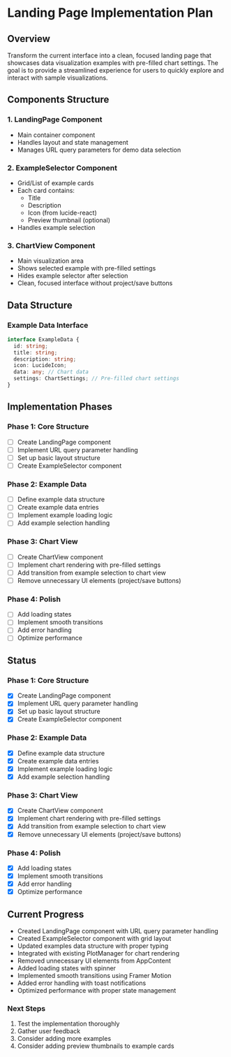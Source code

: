 # Landing Page Implementation Plan

## Overview

Transform the current interface into a clean, focused landing page that showcases data visualization examples with pre-filled chart settings. The goal is to provide a streamlined experience for users to quickly explore and interact with sample visualizations.

## Components Structure

### 1. LandingPage Component

- Main container component
- Handles layout and state management
- Manages URL query parameters for demo data selection

### 2. ExampleSelector Component

- Grid/List of example cards
- Each card contains:
  - Title
  - Description
  - Icon (from lucide-react)
  - Preview thumbnail (optional)
- Handles example selection

### 3. ChartView Component

- Main visualization area
- Shows selected example with pre-filled settings
- Hides example selector after selection
- Clean, focused interface without project/save buttons

## Data Structure

### Example Data Interface

```typescript
interface ExampleData {
  id: string;
  title: string;
  description: string;
  icon: LucideIcon;
  data: any; // Chart data
  settings: ChartSettings; // Pre-filled chart settings
}
```

## Implementation Phases

### Phase 1: Core Structure

- [ ] Create LandingPage component
- [ ] Implement URL query parameter handling
- [ ] Set up basic layout structure
- [ ] Create ExampleSelector component

### Phase 2: Example Data

- [ ] Define example data structure
- [ ] Create example data entries
- [ ] Implement example loading logic
- [ ] Add example selection handling

### Phase 3: Chart View

- [ ] Create ChartView component
- [ ] Implement chart rendering with pre-filled settings
- [ ] Add transition from example selection to chart view
- [ ] Remove unnecessary UI elements (project/save buttons)

### Phase 4: Polish

- [ ] Add loading states
- [ ] Implement smooth transitions
- [ ] Add error handling
- [ ] Optimize performance

## Status

### Phase 1: Core Structure

- [x] Create LandingPage component
- [x] Implement URL query parameter handling
- [x] Set up basic layout structure
- [x] Create ExampleSelector component

### Phase 2: Example Data

- [x] Define example data structure
- [x] Create example data entries
- [x] Implement example loading logic
- [x] Add example selection handling

### Phase 3: Chart View

- [x] Create ChartView component
- [x] Implement chart rendering with pre-filled settings
- [x] Add transition from example selection to chart view
- [x] Remove unnecessary UI elements (project/save buttons)

### Phase 4: Polish

- [x] Add loading states
- [x] Implement smooth transitions
- [x] Add error handling
- [x] Optimize performance

## Current Progress

- Created LandingPage component with URL query parameter handling
- Created ExampleSelector component with grid layout
- Updated examples data structure with proper typing
- Integrated with existing PlotManager for chart rendering
- Removed unnecessary UI elements from AppContent
- Added loading states with spinner
- Implemented smooth transitions using Framer Motion
- Added error handling with toast notifications
- Optimized performance with proper state management

### Next Steps

1. Test the implementation thoroughly
2. Gather user feedback
3. Consider adding more examples
4. Consider adding preview thumbnails to example cards
